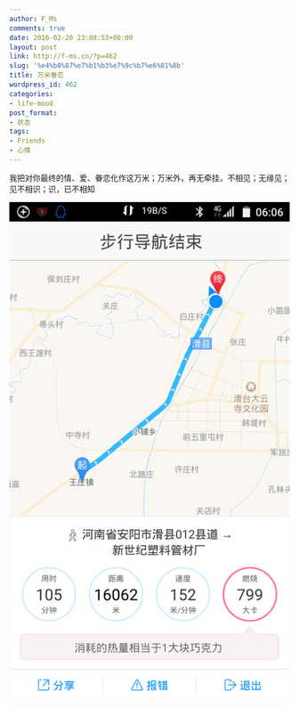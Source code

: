 ```yaml
---
author: F_Ms
comments: true
date: 2016-02-20 23:08:53+00:00
layout: post
link: http://f-ms.cn/?p=462
slug: '%e4%b8%87%e7%b1%b3%e7%9c%b7%e6%81%8b'
title: 万米眷恋
wordpress_id: 462
categories:
- life-mood
post_format:
- 状态
tags:
- Friends
- 心情
---
```


我把对你最终的情、爱、眷恋化作这万米；万米外，再无牵挂，不相见；无缘见；见不相识；识，已不相知

![Screenshot_2016-02-21-06-06-25](/img/post/wp/2016/02/Screenshot_2016-02-21-06-06-25.png)
